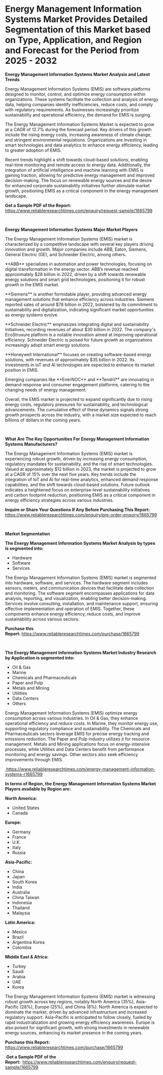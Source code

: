 <p><h1>Energy Management Information Systems Market Provides Detailed Segmentation of this Market based on Type, Application, and Region and Forecast for the Period from 2025 - 2032</h1></p><p><strong>Energy Management Information Systems Market Analysis and Latest Trends</strong></p>
<p><p>Energy Management Information Systems (EMIS) are software platforms designed to monitor, control, and optimize energy consumption within organizations. These systems facilitate the collection and analysis of energy data, helping companies identify inefficiencies, reduce costs, and comply with regulatory requirements. As businesses increasingly prioritize sustainability and operational efficiency, the demand for EMIS is surging.</p><p>The Energy Management Information Systems Market is expected to grow at a CAGR of 12.7% during the forecast period. Key drivers of this growth include the rising energy costs, increasing awareness of climate change, and stringent environmental regulations. Organizations are investing in smart technologies and data analytics to enhance energy efficiency, leading to greater adoption of EMIS. </p><p>Recent trends highlight a shift towards cloud-based solutions, enabling real-time monitoring and remote access to energy data. Additionally, the integration of artificial intelligence and machine learning with EMIS is gaining traction, allowing for predictive energy management and improved decision-making. The focus on renewable energy sources and the desire for enhanced corporate sustainability initiatives further stimulate market growth, positioning EMIS as a critical component in the energy management landscape.</p></p>
<p><strong>Get a Sample PDF of the Report:&nbsp;</strong> <a href="https://www.reliableresearchtimes.com/enquiry/request-sample/1665799?utm_campaign=3107&utm_medium=2&utm_source=Github&utm_content=ia&utm_term=20042025&utm_id=energy-management-information-systems">https://www.reliableresearchtimes.com/enquiry/request-sample/1665799</a></p>
<p>&nbsp;</p>
<p><strong>Energy Management Information Systems Major Market Players</strong></p>
<p><p>The Energy Management Information Systems (EMIS) market is characterized by a competitive landscape with several key players driving innovation and growth. Major companies include ABB, Eaton, Siemens, General Electric (GE), and Schneider Electric, among others.</p><p>**ABB** specializes in automation and power technologies, focusing on digital transformation in the energy sector. ABB’s revenue reached approximately $28 billion in 2022, driven by a shift towards renewable energy solutions and smart grid technologies, positioning it for robust growth in the EMIS market.</p><p>**Siemens** is another formidable player, providing advanced energy management solutions that enhance efficiency across industries. Siemens reported sales of around $78 billion in 2022, bolstered by its commitment to sustainability and digitalization, indicating significant market opportunities as energy systems evolve.</p><p>**Schneider Electric** emphasizes integrating digital and sustainability initiatives, recording revenues of about $30 billion in 2022. The company's EcoStruxure platform is a notable innovation aimed at improving operational efficiency. Schneider Electric is poised for future growth as organizations increasingly adopt smart energy solutions.</p><p>**Honeywell International** focuses on creating software-based energy solutions, with revenues of approximately $35 billion in 2022. Its investments in IoT and AI technologies are expected to enhance its market position in EMIS.</p><p>Emerging companies like **EnerNOC** and **Tendril** are innovating in demand response and consumer engagement platforms, catering to the changing needs of energy management.</p><p>Overall, the EMIS market is projected to expand significantly due to rising energy costs, regulatory pressures for sustainability, and technological advancements. The cumulative effect of these dynamics signals strong growth prospects across the industry, with a market size expected to reach billions of dollars in the coming years.</p></p>
<p>&nbsp;</p>
<p><strong>What Are The Key Opportunities For Energy Management Information Systems Manufacturers?</strong></p>
<p><p>The Energy Management Information Systems (EMIS) market is experiencing robust growth, driven by increasing energy consumption, regulatory mandates for sustainability, and the rise of smart technologies. Valued at approximately $12 billion in 2023, the market is projected to grow at a CAGR of 15% over the next five years. Key trends include the integration of IoT and AI for real-time analytics, enhanced demand response capabilities, and the shift towards cloud-based solutions. Future outlook indicates a heightened focus on enterprise-level sustainability initiatives and carbon footprint reduction, positioning EMIS as a critical component in energy efficiency strategies across various industries.</p></p>
<p><strong>Inquire or Share Your Questions If Any Before Purchasing This Report:</strong> <a href="https://www.reliableresearchtimes.com/enquiry/pre-order-enquiry/1665799?utm_campaign=3107&utm_medium=2&utm_source=Github&utm_content=ia&utm_term=20042025&utm_id=energy-management-information-systems">https://www.reliableresearchtimes.com/enquiry/pre-order-enquiry/1665799</a></p>
<p>&nbsp;</p>
<p><strong>Market Segmentation</strong></p>
<p><strong>The Energy Management Information Systems Market Analysis by types is segmented into:</strong></p>
<p><ul><li>Hardware</li><li>Software</li><li>Services</li></ul></p>
<p><p>The Energy Management Information Systems (EMIS) market is segmented into hardware, software, and services. The hardware segment includes sensors, meters, and communication devices that facilitate data collection and monitoring. The software segment encompasses applications for data analysis, reporting, and visualization, enabling better decision-making. Services involve consulting, installation, and maintenance support, ensuring effective implementation and operation of EMIS. Together, these components enhance energy efficiency, reduce costs, and improve sustainability across various sectors.</p></p>
<p><strong>Purchase this Report:&nbsp;</strong><a href="https://www.reliableresearchtimes.com/purchase/1665799?utm_campaign=3107&utm_medium=2&utm_source=Github&utm_content=ia&utm_term=20042025&utm_id=energy-management-information-systems">https://www.reliableresearchtimes.com/purchase/1665799</a></p>
<p>&nbsp;</p>
<p><strong>The Energy Management Information Systems Market Industry Research by Application is segmented into:</strong></p>
<p><ul><li>Oil & Gas</li><li>Marine</li><li>Chemicals and Pharmaceuticals</li><li>Paper and Pulp</li><li>Metals and Mining</li><li>Utilities</li><li>Data Centers</li><li>Others</li></ul></p>
<p><p>Energy Management Information Systems (EMIS) optimize energy consumption across various industries. In Oil & Gas, they enhance operational efficiency and reduce costs. In Marine, they monitor energy use, supporting regulatory compliance and sustainability. The Chemicals and Pharmaceuticals sectors leverage EMIS for precise energy tracking and emissions reduction. The Paper and Pulp industry utilizes it for resource management. Metals and Mining applications focus on energy-intensive processes, while Utilities and Data Centers benefit from performance monitoring and energy savings. Other sectors also seek efficiency improvements through EMIS.</p></p>
<p><a href="https://www.reliableresearchtimes.com/energy-management-information-systems-r1665799?utm_campaign=3107&utm_medium=2&utm_source=Github&utm_content=ia&utm_term=20042025&utm_id=energy-management-information-systems">&nbsp;https://www.reliableresearchtimes.com/energy-management-information-systems-r1665799</a></p>
<p><strong>In terms of Region, the Energy Management Information Systems Market Players available by Region are:</strong></p>
<p>
    <p> <strong> North America: </strong>
        <ul>
            <li>United States</li>
            <li>Canada</li>
        </ul>
        </p> 
    <p> <strong> Europe: </strong>
        <ul>
            <li>Germany</li>
            <li>France</li>
            <li>U.K.</li>
            <li>Italy</li>
            <li>Russia</li>
        </ul>
        </p> 
    <p> <strong> Asia-Pacific: </strong>
        <ul>
            <li>China</li>
            <li>Japan</li>
            <li>South Korea</li>
            <li>India</li>
            <li>Australia</li>
            <li>China Taiwan</li>
            <li>Indonesia</li>
            <li>Thailand</li>
            <li>Malaysia</li>
        </ul>
        </p> 
    <p> <strong> Latin America: </strong>
        <ul>
            <li>Mexico</li>
            <li>Brazil</li>
            <li>Argentina Korea</li>
            <li>Colombia</li>
        </ul>
        </p> 
    <p> <strong> Middle East & Africa: </strong>
        <ul>
            <li>Turkey</li>
            <li>Saudi</li>
            <li>Arabia</li>
            <li>UAE</li>
            <li>Korea</li>
        </ul>
    </p>
    </p>
<p><p>The Energy Management Information Systems (EMIS) market is witnessing robust growth across key regions, notably North America (35%), Asia-Pacific (28%), Europe (25%), and China (8%). North America is expected to dominate the market, driven by advanced infrastructure and increased regulatory support. Asia-Pacific is anticipated to follow closely, fueled by rapid industrialization and growing energy efficiency awareness. Europe is also poised for significant growth, with strong investments in renewable energy sources, enhancing its market presence in the coming years.</p></p>
<p><strong>Purchase this Report: </strong><a href="https://www.reliableresearchtimes.com/purchase/1665799?utm_campaign=3107&utm_medium=2&utm_source=Github&utm_content=ia&utm_term=20042025&utm_id=energy-management-information-systems">https://www.reliableresearchtimes.com/purchase/1665799</a></p>
<p>&nbsp;<strong>Get a Sample PDF of the Report:&nbsp;&nbsp;</strong><a href="https://www.reliableresearchtimes.com/enquiry/request-sample/1665799?utm_campaign=3107&utm_medium=2&utm_source=Github&utm_content=ia&utm_term=20042025&utm_id=energy-management-information-systems">https://www.reliableresearchtimes.com/enquiry/request-sample/1665799</a></p>
<p><strong></strong></p>
<p><p></p><p></p><p></p></p>